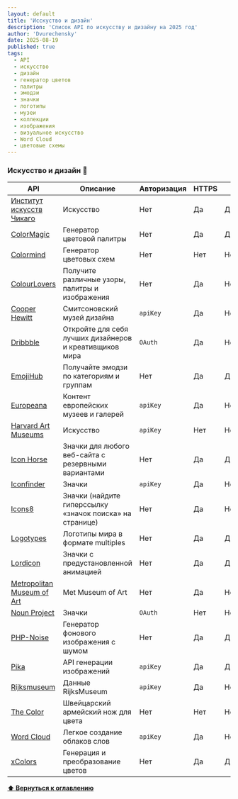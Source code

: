 ```yaml
---
layout: default
title: 'Исскуство и дизайн'
description: 'Список API по искусству и дизайну на 2025 год'
author: 'Dvurechensky'
date: 2025-08-19
published: true
tags:
  - API
  - искусство
  - дизайн
  - генератор цветов
  - палитры
  - эмодзи
  - значки
  - логотипы
  - музеи
  - коллекции
  - изображения
  - визуальное искусство
  - Word Cloud
  - цветовые схемы
---
```


### Искусство и дизайн 🛅

| API                                                                  | Описание                                                 | Авторизация | HTTPS | CORS       |
| -------------------------------------------------------------------- | -------------------------------------------------------- | ----------- | ----- | ---------- |
| [Институт искусств Чикаго](https://api.artic.edu/docs/)              | Искусство                                                | Нет         | Да    | Да         |
| [ColorMagic](https://colormagic.app/api)                             | Генератор цветовой палитры                               | Нет         | Да    | Да         |
| [Colormind](http://colormind.io/api-access/)                         | Генератор цветовых схем                                  | Нет         | Нет   | Неизвестно |
| [ColourLovers](http://www.colourlovers.com/api)                      | Получите различные узоры, палитры и изображения          | Нет         | Да    | Неизвестно |
| [Cooper Hewitt](https://collection.cooperhewitt.org/api)             | Смитсоновский музей дизайна                              | `apiKey`    | Да    | Неизвестно |
| [Dribbble](https://developer.dribbble.com)                           | Откройте для себя лучших дизайнеров и креативщиков мира  | `OAuth`     | Да    | Неизвестно |
| [EmojiHub](https://github.com/cheatsnake/emojihub)                   | Получайте эмодзи по категориям и группам                 | Нет         | Да    | Да         |
| [Europeana](https://pro.europeana.eu/resources/apis/search)          | Контент европейских музеев и галерей                     | `apiKey`    | Да    | Неизвестно |
| [Harvard Art Museums](https://github.com/harvardartmuseums/api-docs) | Искусство                                                | `apiKey`    | Нет   | Неизвестно |
| [Icon Horse](https://icon.horse/usage)                               | Значки для любого веб-сайта с резервными вариантами      | Нет         | Да    | Да         |
| [Iconfinder](https://developer.iconfinder.com)                       | Значки                                                   | `apiKey`    | Да    | Неизвестно |
| [Icons8](https://img.icons8.com/)                                    | Значки (найдите гиперссылку «значок поиска» на странице) | Нет         | Да    | Неизвестно |
| [Logotypes](https://logotypes.dev/)                                  | Логотипы мира в формате multiples                        | Нет         | Да    | Да         |
| [Lordicon](https://lordicon.com/)                                    | Значки с предустановленной анимацией                     | Нет         | Да    | Да         |
| [Metropolitan Museum of Art](https://metmuseum.github.io/)           | Met Museum of Art                                        | Нет         | Да    | Нет        |
| [Noun Project](http://api.thenounproject.com/index.html)             | Значки                                                   | `OAuth`     | Нет   | Неизвестно |
| [PHP-Noise](https://php-noise.com/)                                  | Генератор фонового изображения с шумом                   | Нет         | Да    | Да         |
| [Pika](https://pika.style/image-generation-api)                      | API генерации изображений                                | `apiKey`    | Да    | Да         |
| [Rijksmuseum](https://data.rijksmuseum.nl/object-metadata/api/)      | Данные RijksMuseum                                       | `apiKey`    | Да    | Неизвестно |
| [The Color](https://www.thecolorapi.com/)                            | Швейцарский армейский нож для цвета                      | Нет         | Нет   | Неизвестно |
| [Word Cloud](https://wordcloudapi.com/)                              | Легкое создание облаков слов                             | `apiKey`    | Да    | Неизвестно |
| [xColors](https://github.com/cheatsnake/xColors-api)                 | Генерация и преобразование цветов                        | Нет         | Да    | Да         |

**[⬆ Вернуться к оглавлению](../index.md)**
